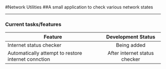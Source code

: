 #Network Utilities
##A small application to check various network states

---

### Current tasks/features
| Feature | Development Status | 
| ------  | :---------------: |
| Internet status checker | Being added |
| Automatically attempt to restore internet connction | After internet status checker |